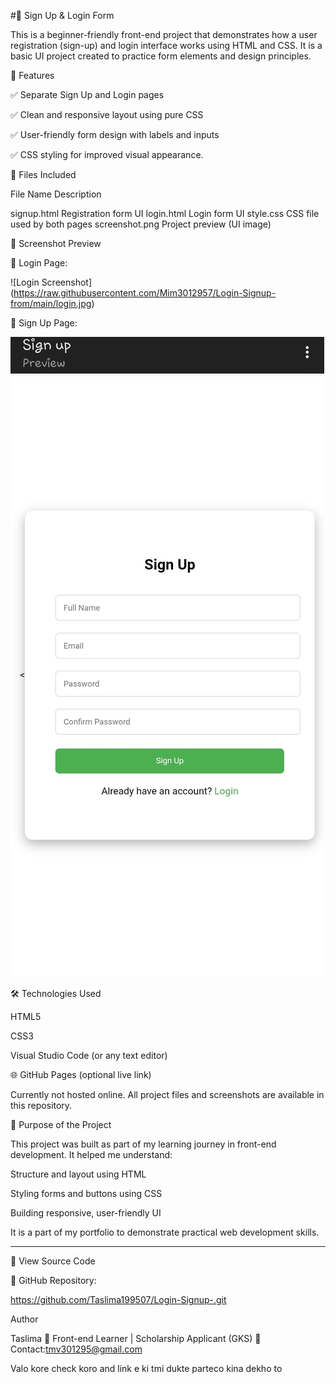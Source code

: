 
#📝 Sign Up & Login Form

This is a beginner-friendly front-end project that demonstrates how a user registration (sign-up) and login interface works using HTML and CSS. It is a basic UI project created to practice form elements and design principles.

🚀 Features

✅ Separate Sign Up and Login pages

✅ Clean and responsive layout using pure CSS

✅ User-friendly form design with labels and inputs

✅ CSS styling for improved visual appearance. 

📂 Files Included

File Name	Description

signup.html	Registration form UI
login.html	Login form UI
style.css	CSS file used by both pages
screenshot.png	Project preview (UI image)


📸 Screenshot Preview

🔐 Login Page:

![Login Screenshot] (https://raw.githubusercontent.com/Mim3012957/Login-Signup-from/main/login.jpg)

📝 Sign Up Page:

![Signup Screenshot](https://raw.githubusercontent.com/Mim3012957/Login-Signup-from/main/signup.jpg)

🛠️ Technologies Used

HTML5

CSS3

Visual Studio Code (or any text editor)


🌐 GitHub Pages (optional live link)

Currently not hosted online. All project files and screenshots are available in this repository.


🎯 Purpose of the Project

This project was built as part of my learning journey in front-end development. It helped me understand:

Structure and layout using HTML

Styling forms and buttons using CSS

Building responsive, user-friendly UI


It is a part of my portfolio to demonstrate practical web development skills.


---

📎 View Source Code

🔗 GitHub Repository:

https://github.com/Taslima199507/Login-Signup-.git

Author

Taslima
🔧 Front-end Learner | Scholarship Applicant (GKS)
📧 Contact:tmv301295@gmail.com

Valo kore check koro and link e ki tmi dukte parteco kina dekho to

